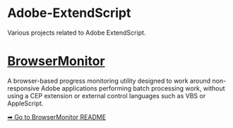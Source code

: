 # Adobe-ExtendScript
Various projects related to Adobe ExtendScript.

# [BrowserMonitor](BrowserMonitor/README.md)
A browser-based progress monitoring utility designed to work around non-responsive Adobe applications performing batch processing work, without using a CEP extension or external control languages such as VBS or AppleScript.

[➡ Go to BrowserMonitor README](BrowserMonitor/README.md)